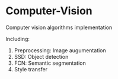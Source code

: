 # Computer-Vision
Computer vision algorithms implementation

Including:

1. Preprocessing: Image augumentation
2. SSD: Object detection
3. FCN: Semantic segmentation
4. Style transfer 
